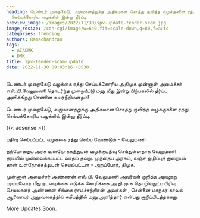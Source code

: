 ```yaml
---
heading: டெண்டர் முறைகேடு, வருமானத்துக்கு அதிகமான சொத்து குவித்த வழக்குகளை ரத்து
  செய்யக்கோரிய வழக்கில் இன்று தீர்ப்பு.
preview_image: /images/2022/11/30/spv-update-tender-scam.jpg
image_resize: /cdn-cgi/image/w=640,fit=scale-down,q=80,f=auto
categories: trending
authors: Ramachandran
tags:
  - AIADMK
  - DMK
title: spv-tender-scam-update
date: 2022-11-30 09:03:16 +0530
---
```

டெண்டர் முறைகேடு வழக்கை ரத்து செய்யக்கோரிய அதிமுக முன்னாள் அமைச்சர் எஸ்.பி.வேலுமணி தொடர்ந்த முறையீட்டு மனு மீது இன்று பிற்பகலில் தீர்ப்பு அளிக்கிறது சென்னை உயர்நீதிமன்றம்!

டெண்டர் முறைகேடு, வருமானத்துக்கு அதிகமான சொத்து குவித்த வழக்குகளை ரத்து செய்யக்கோரிய வழக்கில் இன்று தீர்ப்பு.

{{< adsense >}}

பதிவு செய்யப்பட்ட வழக்கை ரத்து செய்ய வேண்டும் - வேலுமணி

தற்போதைய அரசு உள்நோக்கத்துடன் வழக்குபதிவு செய்துள்ளதாக வேலுமணி தரப்பில் முன்வைக்கப்பட்ட வாதம் தவறு. முந்தைய அரசும், லஞ்ச ஒழிப்புத் துறையும் தான் உள்நோக்கத்துடன் செயல்பட்டன - அறப்போர், திமுக.

முன்னாள் அமைச்சர் அண்ணன் எஸ்.பி. வேலுமணி அவர்கள் குறித்த அவதூறு பரப்புவோர் மீது நடவடிக்கை எடுக்க கோரிக்கை அ.தி.மு.க தொழில்நுட்ப  பிரிவு செயலாளர் அண்ணன் சிங்கை ராமச்சந்திரன் அவர்கள் , சென்னை மாநகர காவல் ஆணையர் அலுவலகத்தில் சமீபத்தில் மனு அளித்தார் என்பது குறிப்பிடத்தக்கது.

M﻿ore Updates Soon.